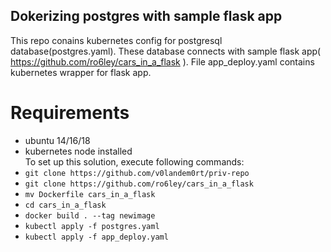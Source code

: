 ## Dokerizing postgres with sample flask app
This repo conains kubernetes config for postgresql database(postgres.yaml). These database connects with sample flask app( https://github.com/ro6ley/cars_in_a_flask ). File app_deploy.yaml contains kubernetes wrapper for flask app. 
# Requirements
* ubuntu 14/16/18
* kubernetes node installed<br />
To set up this solution, execute following commands:
* ``` git clone https://github.com/v0landem0rt/priv-repo ```
* ``` git clone https://github.com/ro6ley/cars_in_a_flask ```
* ``` mv Dockerfile cars_in_a_flask ```
* ``` cd cars_in_a_flask ```
* ``` docker build . --tag newimage ```
* ``` kubectl apply -f postgres.yaml ```
* ``` kubectl apply -f app_deploy.yaml ```
